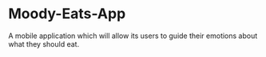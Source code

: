 # Moody-Eats-App
A mobile application which will allow its users to guide their emotions about what they should eat.
